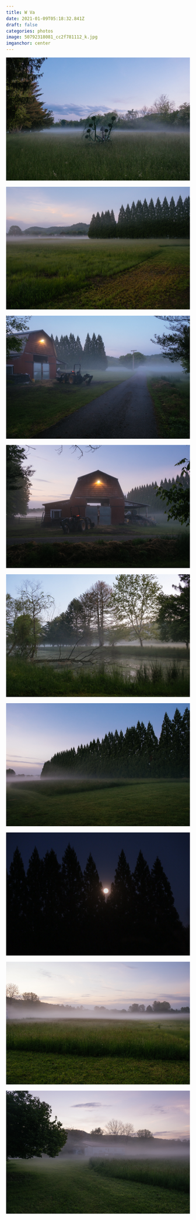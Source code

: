 ```yaml
---
title: W Va
date: 2021-01-09T05:18:32.841Z
draft: false
categories: photos
image: 50792318081_cc2f781112_k.jpg
imganchor: center
---
```

![](50792318081_cc2f781112_k.jpg)

![](50786093026_f56e70202f_k.jpg)

![](50791570923_d146886caf_k.jpg)

![](50791571518_66eff0e72e_k.jpg)

![](50791572278_575e8ed85b_k.jpg)

![](50791573468_3693ec8b76_k.jpg)

![](50792315826_40f2b7f19b_k.jpg)

![](50792317556_1a5b7b8f51_k.jpg)

![](50792433937_73e047cb3d_k.jpg)